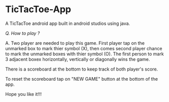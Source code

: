 # TicTacToe-App

A TicTacToe android app built in android studios using java.

*Q. How to play ?*

A. Two player are needed to play this game. First player tap on the unmarked box to mark thier symbol (X), then comes second player chance to mark the unmarked boxes with thier symbol (O). 
The first person to mark 3 adjacent boxex horizontally, vertically or diagonally wins the game.

There is a scoreboard at the bottom to keep track of both player's score.

To reset the scoreboard tap on "NEW GAME" button at the bottom of the app.

Hope you like it!!!
